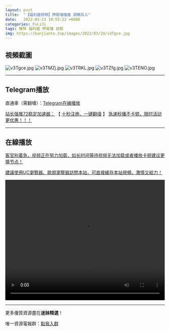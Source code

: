 ```yaml
---
layout: post
title:  "【福利姬视频】押尾喵喵酱 调教后入"
date:   2022-03-23 19:55:22 +0800
categories: FuLiJi
tags: 推特 福利姬 押尾喵 自慰
img: https://kanjiantu.top/images/2022/03/24/v3Tgce.jpg
---
```



## 視頻截圖

![v3Tgce.jpg](https://kanjiantu.top/images/2022/03/24/v3Tgce.jpg)
![v3TMZj.jpg](https://kanjiantu.top/images/2022/03/24/v3TMZj.jpg)
![v3TRKL.jpg](https://kanjiantu.top/images/2022/03/24/v3TRKL.jpg)
![v3TZfg.jpg](https://kanjiantu.top/images/2022/03/24/v3TZfg.jpg)
![v3TENO.jpg](https://kanjiantu.top/images/2022/03/24/v3TENO.jpg)

* * *
## Telegram播放

直通車（需翻墻）：[Telegram在線播放](https://t.me/mimeijingxuan/282)

<u>站长强推72稳定加速器：</u> 【 [十秒注册、一键翻墙](https://www.mimei.blog/skip/vpn.html) 】
<u>  急速秒播不卡顿，限时活动更优惠！！！</u>
* * *
## 在線播放
<u>客官别着急，视频正在努力加载，如长时间等待视频无法加载或者播放卡顿建议更换节点！</u>

<u>建議使用UC瀏覽器、歐朋瀏覽器訪問本站，可直接緩存本站視頻，激情又給力！</u>
<center><video src="https://cdn.publer.io/uploads/videos/623a0c44db27970e87321c6a/95a36453743b718a4c1f8a3dced98f86.mp4" width="100%" height="380px" controls="controls"></video></center>


* * *
更多優質資源盡在**迷妹精選**！

唯一資源電報群：[點我入群](https://t.me/mimeijingxuan)



